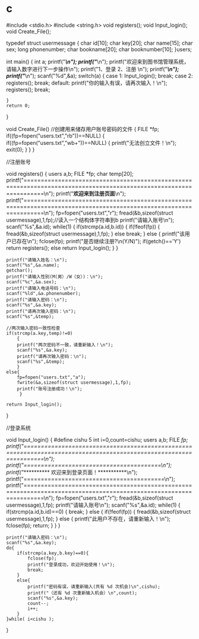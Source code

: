 # c
#include <stdio.h>
#include <string.h>
void registers();
void Input_login();
void Create_File();

typedef struct usermessage
{
    char id[10];
    char key[20];
    char name[15];
    char sex;
    long phonenumber;
    char bookname[20];
    char booknumber[10];
}users;

int main()
{
    int a;
    printf("***************************************************\n");
    printf("***************************************************\n");
    printf("欢迎来到图书馆管理系统，请输入数字进行下一步操作\n");
    printf("1、登录 2、注册 \n");
    printf("***************************************************\n");
    printf("***************************************************\n");
    scanf("%d",&a);
    switch(a)
    {
        case 1:
            Input_login();
            break;
        case 2:
            registers();
            break;
        default:
            printf("你的输入有误，请再次输入！\n");
            registers();
            break;

    }
    return 0;
}



void Create_File()  //创建用来储存用户账号密码的文件
{
    FILE *fp;
    if((fp=fopen("users.txt","rb"))==NULL)
    {
        if((fp=fopen("users.txt","wb+"))==NULL)
        {
          printf("无法创立文件！\n");
          exit(0);
        }
    }
}

//注册账号

void registers()
{
    users a,b;
    FILE *fp;
    char temp[20];
    printf("==================================================================================================================\n");
    printf("************欢迎来到注册页面************\n");
    printf("==================================================================================================================\n");
    fp=fopen("users.txt","r");
    fread(&b,sizeof(struct usermessage),1,fp);//读入一个结构体字符串到b
    printf("请输入账号\n");
    scanf("%s",&a.id);
     while(1)
    {
        if(strcmp(a.id,b.id))
        {
        if(!feof(fp))
            {
                fread(&b,sizeof(struct usermessage),1,fp);
            }
        else
            break;
       }
       else
        {
        printf("该用户已存在\n");
        fclose(fp);
        printf("是否继续注册?\n(Y/N)");
        if(getch()=='Y') return registers();
        else return Input_login();
        }
}

    printf("请输入姓名：\n");
    scanf("%s",&a.name);
    getchar();
    printf("请输入性别(M(男）/W（女）)：\n");
    scanf("%c",&a.sex);
    printf("请输入电话号码：\n");
    scanf("%ld",&a.phonenumber);
    printf("请输入密码：\n");
    scanf("%s",&a.key);
    printf("请再次输入密码：\n");
    scanf("%s",&temp);

    //两次输入密码一致性检查
    if(strcmp(a.key,temp)!=0)
        {
        printf("两次密码不一致，请重新输入！\n");
        scanf("%s",&a.key);
        printf("请再次输入密码：\n");
        scanf("%s",&temp);
        }
    else{
        fp=fopen("users.txt","a");
        fwrite(&a,sizeof(struct usermessage),1,fp);
        printf("账号注册成功！\n");
         }

    return Input_login();

}

//登录系统

void Input_login()
{
    #define cishu 5
    int i=0,count=cishu;
    users a,b;
    FILE *fp;
    printf("==================================================================================================================\n");
    printf("========================================\n");
    printf("*********** 欢迎来到登录页面！***********\n");
    printf("=========================================\n");
    printf("==================================================================================================================\n");
    fp=fopen("users.txt","r");
    fread(&b,sizeof(struct usermessage),1,fp);
    printf("请输入账号\n");
    scanf("%s",&a.id);
    while(1)
    {
        if(strcmp(a.id,b.id)==0)
        {
            break;
        }
        else
        {
            if(!feof(fp))
            {
                fread(&b,sizeof(struct usermessage),1,fp);
            }
            else
            {
                printf("此用户不存在，请重新输入！\n");
                fclose(fp);
                return;
            }
        }
    }

    printf("请输入密码：\n");
    scanf("%s",&a.key);
    do{
        if(strcmp(a.key,b.key)==0){
            fclose(fp);
            printf("登录成功，欢迎开始使用！\n");
            break;
        }
        else{
            printf("密码有误，请重新输入(共有 %d 次机会)\n",cishu);
            printf("（还有 %d 次重新输入机会）\n",count);
            scanf("%s",&a.key);
            count--;
            i++;
        }
    }while( i<cishu );
}



